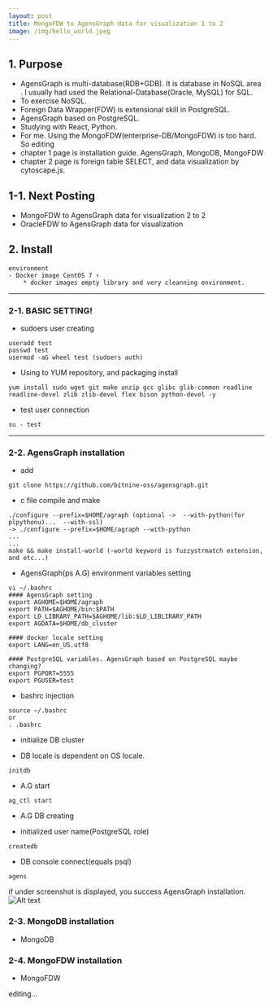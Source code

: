 ```yaml
---
layout: post
title: MongoFDW to AgensGraph data for visualization 1 to 2
image: /img/hello_world.jpeg
---
```

## 1. Purpose
- AgensGraph is multi-database(RDB+GDB). It is database in NoSQL area . I usually had used the Relational-Database(Oracle, MySQL) for SQL.
- To exercise NoSQL.
- Foreign Data Wrapper(FDW) is extensional skill in PostgreSQL.
- AgensGraph based on PostgreSQL.
- Studying with React, Python. 
- For me. Using the MongoFDW(enterprise-DB/MongoFDW) is too hard. So editing
- chapter 1 page is installation guide. AgensGraph, MongoDB, MongoFDW
- chapter 2 page is foreign table SELECT, and data visualization by cytoscape.js.

## 1-1. Next Posting
- MongoFDW to AgensGraph data for visualization 2 to 2
- OracleFDW to AgensGraph data for visualization

## 2. Install
````
environment
- Docker image CentOS 7 ↑
    * docker images empty library and very cleanning environment.
````
----
### 2-1. BASIC SETTING!
 - sudoers user creating
````
useradd test
passwd test
usermod -aG wheel test (sudoers auth)
````
 - Using to YUM repository, and packaging install
````
yum install sudo wget git make unzip gcc glibc glib-common readline readline-devel zlib zlib-devel flex bison python-devel -y
````
 - test user connection
````
su - test
````
----
### 2-2. AgensGraph installation
- add
````
git clone https://github.com/bitnine-oss/agensgraph.git
````
- c file compile and make 
````
./configure --prefix=$HOME/agraph (optional ->  --with-python(for plpythonu)...  --with-ssl)
-> ./configure --prefix=$HOME/agraph --with-python
...
...
make && make install-world (-world keyword is fuzzystrmatch extension, and etc...)
````
- AgensGraph(ps A.G) environment variables setting
````
vi ~/.bashrc
#### AgensGraph setting
export AGHOME=$HOME/agraph
export PATH=$AGHOME/bin:$PATH
export LD_LIBRARY_PATH=$AGHOME/lib:$LD_LIBLIRARY_PATH
export AGDATA=$HOME/db_cluster

#### docker locale setting
export LANG=en_US.utf8

#### PostgreSQL variables. AgensGraph based on PostgreSQL maybe changing?
export PGPORT=5555
export PGUSER=test
````
- bashrc injection
````
source ~/.bashrc
or
. .bashrc
````
- initialize DB cluster
* DB locale is dependent on OS locale.
````
initdb
````
- A.G start
````
ag_ctl start
````
- A.G DB creating
* initialized user name(PostgreSQL role)
````
createdb 
````
- DB console connect(equals psql)
````
agens
````
if under screenshot is displayed, you success AgensGraph installation.
![Alt text](https://github.com/jhs9396/jhs9396.github.io/blob/master/img/image.png?raw=true)

### 2-3. MongoDB installation
- MongoDB
 
### 2-4. MongoFDW installation
- MongoFDW


editing...
